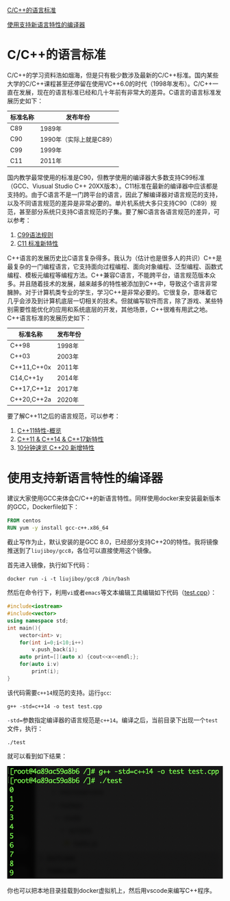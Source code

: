 [C/C++的语言标准](#C/C++的语言标准)

[使用支持新语言特性的编译器](#使用支持新语言特性的编译器)

# C/C++的语言标准



C/C++的学习资料浩如烟海，但是只有极少数涉及最新的C/C++标准。国内某些大学的C/C++课程甚至还停留在使用VC++6.0的时代（1998年发布）。C/C++一直在发展，现在的语言标准已经和几十年前有非常大的差异。C语言的语言标准发展历史如下：

| 标准名称 | 发布年份                |
| -------- | ----------------------- |
| C89      | 1989年                  |
| C90      | 1990年（实际上就是C89） |
| C99      | 1999年                  |
| C11      | 2011年                  |

国内教学最常使用的标准是C90，但教学使用的编译器大多数支持C99标准（GCC、Viusual Studio C++ 20XX版本）。C11标准在最新的编译器中应该都是支持的。由于C语言不是一门跨平台的语言，因此了解编译器对语言规范的支持，以及不同语言规范的差异是非常必要的。单片机系统大多只支持C90（C89）规范，甚至部分系统只支持C语言规范的子集。要了解C语言各语言规范的差异，可以参考：

1. [C99语法规则](https://blog.csdn.net/qq_31360933/article/details/79328675)
2. [C11 标准新特性](https://blog.csdn.net/u012611878/article/details/79090793)

C++语言的发展历史比C语言复杂得多。我认为（估计也是很多人的共识）C++是最复杂的一门编程语言，它支持面向过程编程、面向对象编程、泛型编程、函数式编程、模板元编程等编程方法。C++兼容C语言，不能跨平台，语言规范版本众多。并且随着技术的发展，越来越多的特性被添加到C++中，导致这个语言非常臃肿。对于计算机类专业的学生，学习C++是非常必要的。它很复杂，意味着它几乎会涉及到计算机底层一切相关的技术。但就编写软件而言，除了游戏、某些特别需要性能优化的应用和系统底层的开发，其他场景，C++很难有用武之地。C++语言标准的发展历史如下：

| 标准名称    | 发布年份 |
| ----------- | -------- |
| C++98       | 1998年   |
| C++03       | 2003年   |
| C++11,C++0x | 2011年   |
| C14,C++1y   | 2014年   |
| C++17,C++1z | 2017年   |
| C++20,C++2a | 2020年   |

要了解C++11之后的语言规范，可以参考：

1. [C++11特性-概览](https://www.jianshu.com/p/5480c4a35d1d)
2. [C++11 & C++14 & C++17新特性](https://www.cnblogs.com/guxuanqing/p/6707824.html)
3. [10分钟速览 C++20 新增特性](https://zhuanlan.zhihu.com/p/137646370)



# 使用支持新语言特性的编译器

建议大家使用GCC来体会C/C++的新语言特性。同样使用docker来安装最新版本的GCC，Dockerfile如下：

```dockerfile
FROM centos
RUN yum -y install gcc-c++.x86_64
```

截止写作为止，默认安装的是GCC 8.0，已经部分支持C++20的特性。我将镜像推送到了`liujiboy/gcc8`，各位可以直接使用这个镜像。

首先进入镜像，执行如下代码：

```shell
docker run -i -t liujiboy/gcc8 /bin/bash
```

然后在命令行下，利用`vi`或者`emacs`等文本编辑工具编辑如下代码（[test.cpp](code/test.cpp)）：

```cpp
#include<iostream>
#include<vector>
using namespace std;
int main(){
    vector<int> v;
    for(int i=0;i<10;i++)
        v.push_back(i);
    auto print=[](auto x) {cout<<x<<endl;};
    for(auto i:v)
        print(i);
}
```

该代码需要`c++14`规范的支持。运行`gcc`:

```shell
g++ -std=c++14 -o test test.cpp
```

`-std=`参数指定编译器的语言规范是`c++14`。编译之后，当前目录下出现一个`test`文件，执行：

```shell
./test
```

就可以看到如下结果：

<img src="images/image-20210121152820320.png" alt="image-20210121152820320" style="zoom: 67%;" />

你也可以把本地目录挂载到docker虚拟机上，然后用vscode来编写C++程序。

